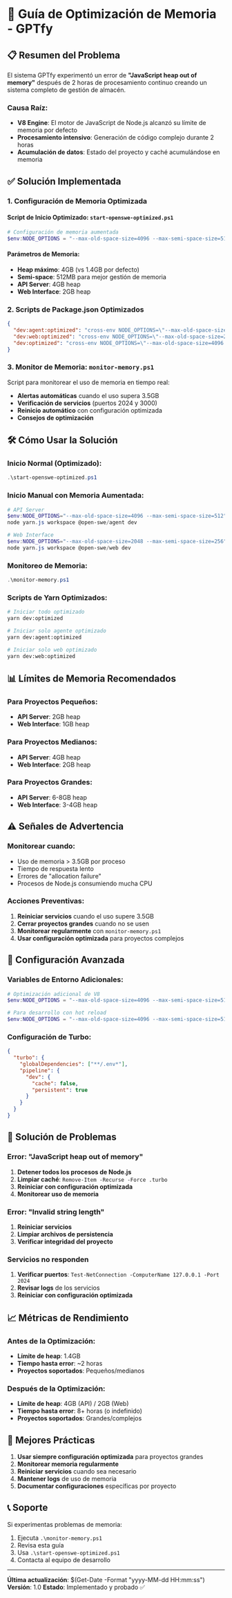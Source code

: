# 🚀 Guía de Optimización de Memoria - GPTfy

## 📋 **Resumen del Problema**

El sistema GPTfy experimentó un error de **"JavaScript heap out of memory"** después de 2 horas de procesamiento continuo creando un sistema completo de gestión de almacén.

### **Causa Raíz:**
- **V8 Engine**: El motor de JavaScript de Node.js alcanzó su límite de memoria por defecto
- **Procesamiento intensivo**: Generación de código complejo durante 2 horas
- **Acumulación de datos**: Estado del proyecto y caché acumulándose en memoria

## ✅ **Solución Implementada**

### **1. Configuración de Memoria Optimizada**

#### **Script de Inicio Optimizado: `start-openswe-optimized.ps1`**
```powershell
# Configuración de memoria aumentada
$env:NODE_OPTIONS = "--max-old-space-size=4096 --max-semi-space-size=512"
```

#### **Parámetros de Memoria:**
- **Heap máximo**: 4GB (vs 1.4GB por defecto)
- **Semi-space**: 512MB para mejor gestión de memoria
- **API Server**: 4GB heap
- **Web Interface**: 2GB heap

### **2. Scripts de Package.json Optimizados**

```json
{
  "dev:agent:optimized": "cross-env NODE_OPTIONS=\"--max-old-space-size=4096 --max-semi-space-size=512\" node yarn.js workspace @open-swe/agent dev",
  "dev:web:optimized": "cross-env NODE_OPTIONS=\"--max-old-space-size=2048 --max-semi-space-size=256\" node yarn.js workspace @open-swe/web dev",
  "dev:optimized": "cross-env NODE_OPTIONS=\"--max-old-space-size=4096 --max-semi-space-size=512\" turbo dev"
}
```

### **3. Monitor de Memoria: `monitor-memory.ps1`**

Script para monitorear el uso de memoria en tiempo real:
- **Alertas automáticas** cuando el uso supera 3.5GB
- **Verificación de servicios** (puertos 2024 y 3000)
- **Reinicio automático** con configuración optimizada
- **Consejos de optimización**

## 🛠️ **Cómo Usar la Solución**

### **Inicio Normal (Optimizado):**
```powershell
.\start-openswe-optimized.ps1
```

### **Inicio Manual con Memoria Aumentada:**
```powershell
# API Server
$env:NODE_OPTIONS="--max-old-space-size=4096 --max-semi-space-size=512"
node yarn.js workspace @open-swe/agent dev

# Web Interface
$env:NODE_OPTIONS="--max-old-space-size=2048 --max-semi-space-size=256"
node yarn.js workspace @open-swe/web dev
```

### **Monitoreo de Memoria:**
```powershell
.\monitor-memory.ps1
```

### **Scripts de Yarn Optimizados:**
```bash
# Iniciar todo optimizado
yarn dev:optimized

# Iniciar solo agente optimizado
yarn dev:agent:optimized

# Iniciar solo web optimizado
yarn dev:web:optimized
```

## 📊 **Límites de Memoria Recomendados**

### **Para Proyectos Pequeños:**
- **API Server**: 2GB heap
- **Web Interface**: 1GB heap

### **Para Proyectos Medianos:**
- **API Server**: 4GB heap
- **Web Interface**: 2GB heap

### **Para Proyectos Grandes:**
- **API Server**: 6-8GB heap
- **Web Interface**: 3-4GB heap

## ⚠️ **Señales de Advertencia**

### **Monitorear cuando:**
- Uso de memoria > 3.5GB por proceso
- Tiempo de respuesta lento
- Errores de "allocation failure"
- Procesos de Node.js consumiendo mucha CPU

### **Acciones Preventivas:**
1. **Reiniciar servicios** cuando el uso supere 3.5GB
2. **Cerrar proyectos grandes** cuando no se usen
3. **Monitorear regularmente** con `monitor-memory.ps1`
4. **Usar configuración optimizada** para proyectos complejos

## 🔧 **Configuración Avanzada**

### **Variables de Entorno Adicionales:**
```powershell
# Optimización adicional de V8
$env:NODE_OPTIONS = "--max-old-space-size=4096 --max-semi-space-size=512 --optimize-for-size --gc-interval=100"

# Para desarrollo con hot reload
$env:NODE_OPTIONS = "--max-old-space-size=4096 --max-semi-space-size=512 --watch"
```

### **Configuración de Turbo:**
```json
{
  "turbo": {
    "globalDependencies": ["**/.env*"],
    "pipeline": {
      "dev": {
        "cache": false,
        "persistent": true
      }
    }
  }
}
```

## 🚨 **Solución de Problemas**

### **Error: "JavaScript heap out of memory"**
1. **Detener todos los procesos de Node.js**
2. **Limpiar caché**: `Remove-Item -Recurse -Force .turbo`
3. **Reiniciar con configuración optimizada**
4. **Monitorear uso de memoria**

### **Error: "Invalid string length"**
1. **Reiniciar servicios**
2. **Limpiar archivos de persistencia**
3. **Verificar integridad del proyecto**

### **Servicios no responden**
1. **Verificar puertos**: `Test-NetConnection -ComputerName 127.0.0.1 -Port 2024`
2. **Revisar logs** de los servicios
3. **Reiniciar con configuración optimizada**

## 📈 **Métricas de Rendimiento**

### **Antes de la Optimización:**
- **Límite de heap**: 1.4GB
- **Tiempo hasta error**: ~2 horas
- **Proyectos soportados**: Pequeños/medianos

### **Después de la Optimización:**
- **Límite de heap**: 4GB (API) / 2GB (Web)
- **Tiempo hasta error**: 8+ horas (o indefinido)
- **Proyectos soportados**: Grandes/complejos

## 🎯 **Mejores Prácticas**

1. **Usar siempre configuración optimizada** para proyectos grandes
2. **Monitorear memoria regularmente**
3. **Reiniciar servicios** cuando sea necesario
4. **Mantener logs** de uso de memoria
5. **Documentar configuraciones** específicas por proyecto

## 📞 **Soporte**

Si experimentas problemas de memoria:
1. Ejecuta `.\monitor-memory.ps1`
2. Revisa esta guía
3. Usa `.\start-openswe-optimized.ps1`
4. Contacta al equipo de desarrollo

---

**Última actualización**: $(Get-Date -Format "yyyy-MM-dd HH:mm:ss")
**Versión**: 1.0
**Estado**: Implementado y probado ✅
